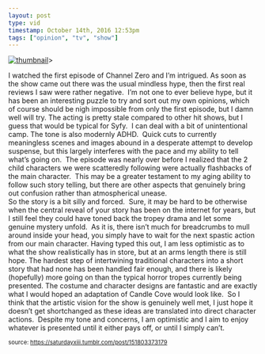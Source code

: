```yaml
---
layout: post
type: vid
timestamp: October 14th, 2016 12:53pm
tags: ["opinion", "tv", "show"]
---
```

[![thumbnail](http://i3.ytimg.com/vi/z0t9pCnRW4o/hqdefault.jpg)](https://www.youtube.com/watch?v=z0t9pCnRW4o)>
    
I watched the first episode of Channel Zero and I’m intrigued.
As soon as the show came out there was the usual mindless hype, then the first real reviews I saw were rather negative.  I’m not one to ever believe hype, but it has been an interesting puzzle to try and sort out my own opinions, which of course should be nigh impossible from only the first episode, but I damn well will try.
The acting is pretty stale compared to other hit shows, but I guess that would be typical for Syfy.  I can deal with a bit of unintentional camp.
The tone is also modernly ADHD.  Quick cuts to currently meaningless scenes and images abound in a desperate attempt to develop suspense, but this largely interferes with the pace and my ability to tell what’s going on.  The episode was nearly over before I realized that the 2 child characters we were scatteredly following were actually flashbacks of the main character.  This may be a greater testament to my aging ability to follow such story telling, but there are other aspects that genuinely bring out confusion rather than atmospherical unease.<br/>
So the story is a bit silly and forced.  Sure, it may be hard to be otherwise when the central reveal of your story has been on the internet for years, but I still feel they could have toned back the tropey drama and let some genuine mystery unfold.  As it is, there isn’t much for breadcrumbs to mull around inside your head, you simply have to wait for the next spastic action from our main character.
Having typed this out, I am less optimistic as to what the show realistically has in store, but at an arms length there is still hope. The hardest step of intertwining traditional characters into a short story that had none has been handled fair enough, and there is likely (hopefully) more going on than the typical horror tropes currently being presented. The costume and character designs are fantastic and are exactly what I would hoped an adaptation of Candle Cove would look like.  So I think that the artistic vision for the show is genuinely well met, I just hope it doesn’t get shortchanged as these ideas are translated into direct character actions. 
Despite my tone and concerns, I am optimistic and I aim to enjoy whatever is presented until it either pays off, or until I simply can’t.
 
  
<small>source: https://saturdayxiii.tumblr.com/post/151803373179</small>